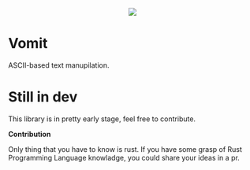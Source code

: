 <p align="center">
  <img src="https://user-images.githubusercontent.com/101834410/210104890-4e2f74b9-2cac-4ce6-8dc3-8e11b2696913.png">
</p>

# Vomit

ASCII-based text manupilation.

# Still in dev

This library is in pretty early stage, feel free to contribute.

**Contribution**

Only thing that you have to know is rust. If you have some grasp of Rust Programming Language knowladge, you could share your ideas in a pr.


